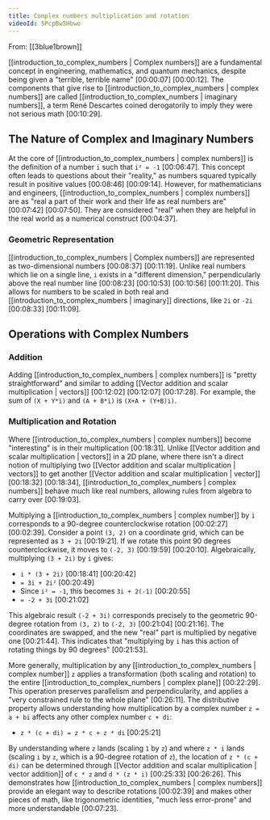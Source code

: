 ```yaml
---
title: Complex numbers multiplication and rotation
videoId: 5PcpBw5Hbwo
---
```


From: [[3blue1brown]] <br/> 

[[introduction_to_complex_numbers | Complex numbers]] are a fundamental concept in engineering, mathematics, and quantum mechanics, despite being given a "terrible, terrible name" <a class="yt-timestamp" data-t="00:00:07">[00:00:07]</a> <a class="yt-timestamp" data-t="00:00:12">[00:00:12]</a>. The components that give rise to [[introduction_to_complex_numbers | complex numbers]] are called [[introduction_to_complex_numbers | imaginary numbers]], a term René Descartes coined derogatorily to imply they were not serious math <a class="yt-timestamp" data-t="00:10:29">[00:10:29]</a>.

## The Nature of Complex and Imaginary Numbers

At the core of [[introduction_to_complex_numbers | complex numbers]] is the definition of a number `i` such that `i² = -1` <a class="yt-timestamp" data-t="00:06:47">[00:06:47]</a>. This concept often leads to questions about their "reality," as numbers squared typically result in positive values <a class="yt-timestamp" data-t="00:08:46">[00:08:46]</a> <a class="yt-timestamp" data-t="00:09:14">[00:09:14]</a>. However, for mathematicians and engineers, [[introduction_to_complex_numbers | complex numbers]] are as "real a part of their work and their life as real numbers are" <a class="yt-timestamp" data-t="00:07:42">[00:07:42]</a> <a class="yt-timestamp" data-t="00:07:50">[00:07:50]</a>. They are considered "real" when they are helpful in the real world as a numerical construct <a class="yt-timestamp" data-t="00:04:37">[00:04:37]</a>.

### Geometric Representation

[[introduction_to_complex_numbers | Complex numbers]] are represented as two-dimensional numbers <a class="yt-timestamp" data-t="00:08:37">[00:08:37]</a> <a class="yt-timestamp" data-t="00:11:19">[00:11:19]</a>. Unlike real numbers which lie on a single line, `i` exists in a "different dimension," perpendicularly above the real number line <a class="yt-timestamp" data-t="00:08:23">[00:08:23]</a> <a class="yt-timestamp" data-t="00:10:53">[00:10:53]</a> <a class="yt-timestamp" data-t="00:10:56">[00:10:56]</a> <a class="yt-timestamp" data-t="00:11:20">[00:11:20]</a>. This allows for numbers to be scaled in both real and [[introduction_to_complex_numbers | imaginary]] directions, like `2i` or `-2i` <a class="yt-timestamp" data-t="00:08:33">[00:08:33]</a> <a class="yt-timestamp" data-t="00:11:09">[00:11:09]</a>.

## Operations with Complex Numbers

### Addition

Adding [[introduction_to_complex_numbers | complex numbers]] is "pretty straightforward" and similar to adding [[Vector addition and scalar multiplication | vectors]] <a class="yt-timestamp" data-t="00:12:02">[00:12:02]</a> <a class="yt-timestamp" data-t="00:12:07">[00:12:07]</a> <a class="yt-timestamp" data-t="00:17:21">[00:17:28]</a>. For example, the sum of `(X + Y*i)` and `(A + B*i)` is `(X+A + (Y+B)i)`.

### Multiplication and Rotation

Where [[introduction_to_complex_numbers | complex numbers]] become "interesting" is in their multiplication <a class="yt-timestamp" data-t="00:18:31">[00:18:31]</a>. Unlike [[Vector addition and scalar multiplication | vectors]] in a 2D plane, where there isn't a direct notion of multiplying two [[Vector addition and scalar multiplication | vectors]] to get another [[Vector addition and scalar multiplication | vector]] <a class="yt-timestamp" data-t="00:18:32">[00:18:32]</a> <a class="yt-timestamp" data-t="00:18:34">[00:18:34]</a>, [[introduction_to_complex_numbers | complex numbers]] behave much like real numbers, allowing rules from algebra to carry over <a class="yt-timestamp" data-t="00:18:58">[00:19:03]</a>.

Multiplying a [[introduction_to_complex_numbers | complex number]] by `i` corresponds to a 90-degree counterclockwise rotation <a class="yt-timestamp" data-t="00:02:27">[00:02:27]</a> <a class="yt-timestamp" data-t="00:02:31">[00:02:39]</a>.
Consider a point `(3, 2)` on a coordinate grid, which can be represented as `3 + 2i` <a class="yt-timestamp" data-t="00:19:18">[00:19:21]</a>. If we rotate this point 90 degrees counterclockwise, it moves to `(-2, 3)` <a class="yt-timestamp" data-t="00:19:35">[00:19:59]</a> <a class="yt-timestamp" data-t="00:20:10">[00:20:10]</a>. Algebraically, multiplying `(3 + 2i)` by `i` gives:

*   `i * (3 + 2i)` <a class="yt-timestamp" data-t="00:18:41">[00:18:41]</a> <a class="yt-timestamp" data-t="00:20:42">[00:20:42]</a>
*   `= 3i + 2i²` <a class="yt-timestamp" data-t="00:20:49">[00:20:49]</a>
*   Since `i² = -1`, this becomes `3i + 2(-1)` <a class="yt-timestamp" data-t="00:20:55">[00:20:55]</a>
*   `= -2 + 3i` <a class="yt-timestamp" data-t="00:21:02">[00:21:02]</a>

This algebraic result `(-2 + 3i)` corresponds precisely to the geometric 90-degree rotation from `(3, 2)` to `(-2, 3)` <a class="yt-timestamp" data-t="00:21:04">[00:21:04]</a> <a class="yt-timestamp" data-t="00:21:12">[00:21:16]</a>. The coordinates are swapped, and the new "real" part is multiplied by negative one <a class="yt-timestamp" data-t="00:21:21">[00:21:44]</a>. This indicates that "multiplying by `i` has this action of rotating things by 90 degrees" <a class="yt-timestamp" data-t="00:21:51">[00:21:53]</a>.

More generally, multiplication by any [[introduction_to_complex_numbers | complex number]] `z` applies a transformation (both scaling and rotation) to the entire [[introduction_to_complex_numbers | complex plane]] <a class="yt-timestamp" data-t="00:22:15">[00:22:29]</a>. This operation preserves parallelism and perpendicularity, and applies a "very constrained rule to the whole plane" <a class="yt-timestamp" data-t="00:26:08">[00:26:11]</a>. The distributive property allows understanding how multiplication by a complex number `z = a + bi` affects any other complex number `c + di`:

*   `z * (c + di) = z * c + z * di` <a class="yt-timestamp" data-t="00:25:05">[00:25:21]</a>

By understanding where `z` lands (scaling `1` by `z`) and where `z * i` lands (scaling `i` by `z`, which is a 90-degree rotation of `z`), the location of `z * (c + di)` can be determined through [[Vector addition and scalar multiplication | vector addition]] of `c * z` and `d * (z * i)` <a class="yt-timestamp" data-t="00:25:23">[00:25:33]</a> <a class="yt-timestamp" data-t="00:26:20">[00:26:26]</a>. This demonstrates how [[introduction_to_complex_numbers | complex numbers]] provide an elegant way to describe rotations <a class="yt-timestamp" data-t="00:02:37">[00:02:39]</a> and makes other pieces of math, like trigonometric identities, "much less error-prone" and more understandable <a class="yt-timestamp" data-t="00:06:59">[00:07:23]</a>.